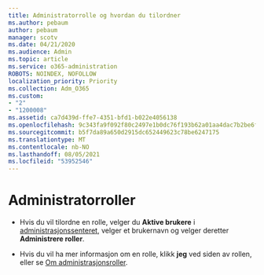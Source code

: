 ```yaml
---
title: Administratorrolle og hvordan du tilordner
ms.author: pebaum
author: pebaum
manager: scotv
ms.date: 04/21/2020
ms.audience: Admin
ms.topic: article
ms.service: o365-administration
ROBOTS: NOINDEX, NOFOLLOW
localization_priority: Priority
ms.collection: Adm_O365
ms.custom:
- "2"
- "1200008"
ms.assetid: ca7d439d-ffe7-4351-bfd1-b022e4056138
ms.openlocfilehash: 9c343fa9f092f80c2497e1b0dc76f193b62a01aa4dac7b2be6f1c916e611abbb
ms.sourcegitcommit: b5f7da89a650d2915dc652449623c78be6247175
ms.translationtype: MT
ms.contentlocale: nb-NO
ms.lasthandoff: 08/05/2021
ms.locfileid: "53952546"
---
```

# <a name="admin-roles"></a>Administratorroller

- Hvis du vil tilordne en rolle, velger du **Aktive brukere** i [administrasjonssenteret](https://admin.microsoft.com/Adminportal/Home#/users), velger et brukernavn og velger deretter  **Administrere roller**.

- Hvis du vil ha mer informasjon om en rolle, klikk **jeg** ved siden av rollen, eller se [Om administrasjonsroller](https://docs.microsoft.com/microsoft-365/admin/add-users/about-admin-roles).
